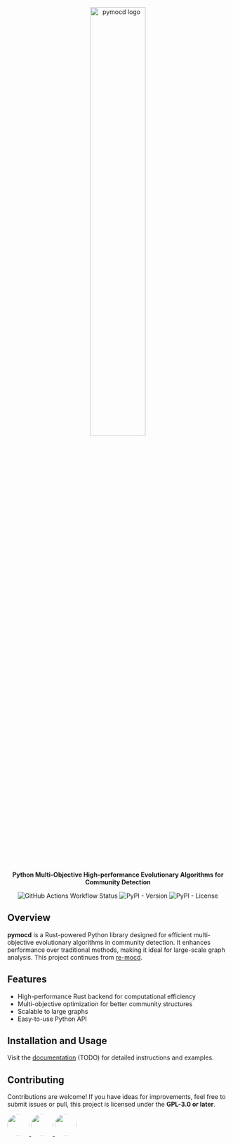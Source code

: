 <div align="center">
  <img src="res/logo.png" alt="pymocd logo" width="50%">  
  
  **Python Multi-Objective High-performance Evolutionary Algorithms for Community Detection**  
  
![GitHub Actions Workflow Status](https://img.shields.io/github/actions/workflow/status/oliveira-sh/pymocd/rust.yml)
![PyPI - Version](https://img.shields.io/pypi/v/pymocd)
![PyPI - License](https://img.shields.io/pypi/l/pymocd)


</div>

## Overview  
**pymocd** is a Rust-powered Python library designed for efficient multi-objective evolutionary algorithms in community detection. It enhances performance over traditional methods, making it ideal for large-scale graph analysis. This project continues from [re-mocd](https://github.com/0l1ve1r4/re-mocd).  

## Features  
- High-performance Rust backend for computational efficiency  
- Multi-objective optimization for better community structures  
- Scalable to large graphs  
- Easy-to-use Python API  

## Installation and Usage

Visit the [documentation](#) (TODO) for detailed instructions and examples.

## Contributing  

Contributions are welcome! If you have ideas for improvements, feel free to submit issues or pull, this project is licensed under the **GPL-3.0 or later**.  

<p align="left">
  <a href="https://github.com/0l1ve1r4">
    <img src="https://avatars.githubusercontent.com/u/82629748?v=4" width="50" height="50" style="border-radius: 50%;">
  </a>
  <a href="https://github.com/ol1veir4s">
    <img src="https://avatars.githubusercontent.com/u/202351572?v=4" width="50" height="50" style="border-radius: 50%;">
  </a>
  <a href="https://github.com/matt-cornell">
    <img src="https://avatars.githubusercontent.com/u/107312119?v=4" width="50" height="50" style="border-radius: 50%;">
  </a>
</p>
